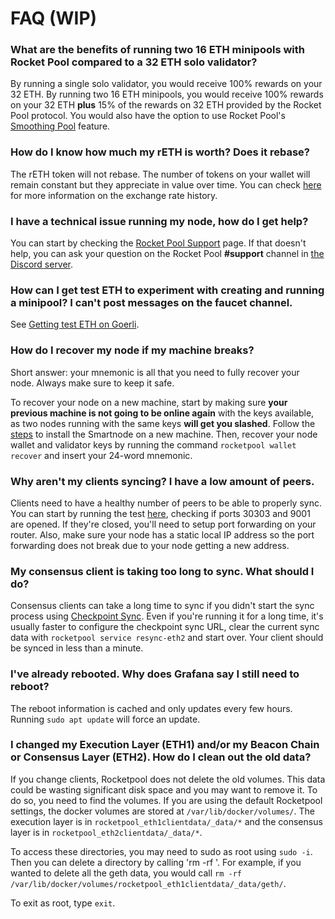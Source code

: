 # FAQ (WIP)

### What are the benefits of running two 16 ETH minipools with Rocket Pool compared to a 32 ETH solo validator?

By running a single solo validator, you would receive 100% rewards on your 32 ETH.
By running two 16 ETH minipools, you would receive 100% rewards on your 32 ETH **plus** 15% of the rewards on 32 ETH provided by the Rocket Pool protocol.
You would also have the option to use Rocket Pool's [Smoothing Pool](./prepare-node#smoothing-pool) feature.

### How do I know how much my rETH is worth? Does it rebase?

The rETH token will not rebase.
The number of tokens on your wallet will remain constant but they appreciate in value over time.
You can check [here](https://rocketscan.io/reth) for more information on the exchange rate history.

### I have a technical issue running my node, how do I get help?

You can start by checking the [Rocket Pool Support](https://rocketpool.support) page.
If that doesn't help, you can ask your question on the Rocket Pool **#support** channel in [the Discord server](https://discord.gg/rocketpool).

### How can I get test ETH to experiment with creating and running a minipool? I can't post messages on the faucet channel.

See [Getting test ETH on Goerli](../testnet/overview#getting-test-eth-on-goerli).

### How do I recover my node if my machine breaks?

Short answer: your mnemonic is all that you need to fully recover your node.
Always make sure to keep it safe.

To recover your node on a new machine, start by making sure **your previous machine is not going to be online again** with the keys available, as two nodes running with the same keys **will get you slashed**.
Follow the [steps](./install-modes) to install the Smartnode on a new machine.
Then, recover your node wallet and validator keys by running the command `rocketpool wallet recover` and insert your 24-word mnemonic.

### Why aren't my clients syncing? I have a low amount of peers.

Clients need to have a healthy number of peers to be able to properly sync.
You can start by running the test [here](https://www.yougetsignal.com/tools/open-ports/), checking if ports 30303 and 9001 are opened.
If they're closed, you'll need to setup port forwarding on your router.
Also, make sure your node has a static local IP address so the port forwarding does not break due to your node getting a new address.

### My consensus client is taking too long to sync. What should I do?

Consensus clients can take a long time to sync if you didn't start the sync process using [Checkpoint Sync](./config-docker#beacon-chain-checkpoint-syncing).
Even if you're running it for a long time, it's usually faster to configure the checkpoint sync URL, clear the current sync data with `rocketpool service resync-eth2` and start over.
Your client should be synced in less than a minute.

### I've already rebooted. Why does Grafana say I still need to reboot?

The reboot information is cached and only updates every few hours.
Running `sudo apt update` will force an update.

### I changed my Execution Layer (ETH1) and/or my Beacon Chain or Consensus Layer (ETH2). How do I clean out the old data?

If you change clients, Rocketpool does not delete the old volumes. This data could be wasting significant disk space and you may want to remove it. To do so, you need to find the volumes. If you are using the default Rocketpool settings, the docker volumes are stored  at `/var/lib/docker/volumes/`. The execution layer is in `rocketpool_eth1clientdata/_data/*` and the consensus layer is in `rocketpool_eth2clientdata/_data/*`.

To access these directories, you may need to sudo as root using `sudo -i`. Then you can delete a directory by calling 'rm -rf <directory>'. For example, if you wanted to delete all the geth data, you would call `rm -rf /var/lib/docker/volumes/rocketpool_eth1clientdata/_data/geth/`. 

To exit as root, type `exit`.

